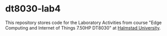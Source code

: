 # dt8030-lab4

This repository stores code for the Laboratory Activities from course "Edge Computing and Internet of Things 7.50HP DT8030" at [Halmstad University](http://www.hh.se "Halmstad University Website").
